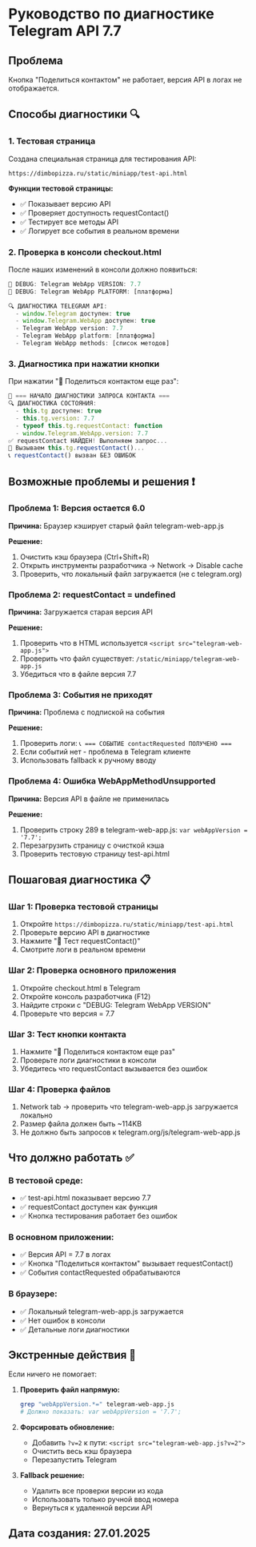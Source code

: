 # Руководство по диагностике Telegram API 7.7

## Проблема 
Кнопка "Поделиться контактом" не работает, версия API в логах не отображается.

## Способы диагностики 🔍

### 1. **Тестовая страница**
Создана специальная страница для тестирования API:
```
https://dimbopizza.ru/static/miniapp/test-api.html
```

**Функции тестовой страницы:**
- ✅ Показывает версию API
- ✅ Проверяет доступность requestContact()
- ✅ Тестирует все методы API
- ✅ Логирует все события в реальном времени

### 2. **Проверка в консоли checkout.html**
После наших изменений в консоли должно появиться:

```javascript
🔧 DEBUG: Telegram WebApp VERSION: 7.7
🔧 DEBUG: Telegram WebApp PLATFORM: [платформа]

🔍 ДИАГНОСТИКА TELEGRAM API:
  - window.Telegram доступен: true
  - window.Telegram.WebApp доступен: true
  - Telegram WebApp version: 7.7
  - Telegram WebApp platform: [платформа]
  - Telegram WebApp methods: [список методов]
```

### 3. **Диагностика при нажатии кнопки**
При нажатии "📱 Поделиться контактом еще раз":

```javascript
📱 === НАЧАЛО ДИАГНОСТИКИ ЗАПРОСА КОНТАКТА ===
🔍 ДИАГНОСТИКА СОСТОЯНИЯ:
  - this.tg доступен: true
  - this.tg.version: 7.7
  - typeof this.tg.requestContact: function
  - window.Telegram.WebApp.version: 7.7
✅ requestContact НАЙДЕН! Выполняем запрос...
🚀 Вызываем this.tg.requestContact()...
📞 requestContact() вызван БЕЗ ОШИБОК
```

## Возможные проблемы и решения ❗

### Проблема 1: Версия остается 6.0
**Причина:** Браузер кэширует старый файл telegram-web-app.js

**Решение:**
1. Очистить кэш браузера (Ctrl+Shift+R)
2. Открыть инструменты разработчика → Network → Disable cache
3. Проверить, что локальный файл загружается (не с telegram.org)

### Проблема 2: requestContact = undefined  
**Причина:** Загружается старая версия API

**Решение:**
1. Проверить что в HTML используется `<script src="telegram-web-app.js">`
2. Проверить что файл существует: `/static/miniapp/telegram-web-app.js`
3. Убедиться что в файле версия 7.7

### Проблема 3: События не приходят
**Причина:** Проблема с подпиской на события

**Решение:**
1. Проверить логи: `📞 === СОБЫТИЕ contactRequested ПОЛУЧЕНО ===`
2. Если событий нет - проблема в Telegram клиенте
3. Использовать fallback к ручному вводу

### Проблема 4: Ошибка WebAppMethodUnsupported
**Причина:** Версия API в файле не применилась

**Решение:**
1. Проверить строку 289 в telegram-web-app.js: `var webAppVersion = '7.7';`
2. Перезагрузить страницу с очисткой кэша
3. Проверить тестовую страницу test-api.html

## Пошаговая диагностика 📋

### Шаг 1: Проверка тестовой страницы
1. Откройте `https://dimbopizza.ru/static/miniapp/test-api.html`
2. Проверьте версию API в диагностике
3. Нажмите "📱 Тест requestContact()"
4. Смотрите логи в реальном времени

### Шаг 2: Проверка основного приложения
1. Откройте checkout.html в Telegram
2. Откройте консоль разработчика (F12)
3. Найдите строки с "DEBUG: Telegram WebApp VERSION"
4. Проверьте что версия = 7.7

### Шаг 3: Тест кнопки контакта
1. Нажмите "📱 Поделиться контактом еще раз"
2. Проверьте логи диагностики в консоли
3. Убедитесь что requestContact вызывается без ошибок

### Шаг 4: Проверка файлов
1. Network tab → проверить что telegram-web-app.js загружается локально
2. Размер файла должен быть ~114KB
3. Не должно быть запросов к telegram.org/js/telegram-web-app.js

## Что должно работать ✅

### В тестовой среде:
- ✅ test-api.html показывает версию 7.7
- ✅ requestContact доступен как функция
- ✅ Кнопка тестирования работает без ошибок

### В основном приложении:
- ✅ Версия API = 7.7 в логах
- ✅ Кнопка "Поделиться контактом" вызывает requestContact()
- ✅ События contactRequested обрабатываются

### В браузере:
- ✅ Локальный telegram-web-app.js загружается
- ✅ Нет ошибок в консоли
- ✅ Детальные логи диагностики

## Экстренные действия 🚨

Если ничего не помогает:

1. **Проверить файл напрямую:**
   ```bash
   grep "webAppVersion.*=" telegram-web-app.js
   # Должно показать: var webAppVersion = '7.7';
   ```

2. **Форсировать обновление:**
   - Добавить `?v=2` к пути: `<script src="telegram-web-app.js?v=2">`
   - Очистить весь кэш браузера
   - Перезапустить Telegram

3. **Fallback решение:**
   - Удалить все проверки версии из кода
   - Использовать только ручной ввод номера
   - Вернуться к удаленной версии API

## Дата создания: 27.01.2025
